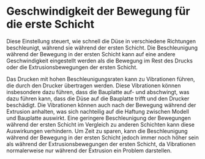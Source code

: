 Geschwindigkeit der Bewegung für die erste Schicht
====
Diese Einstellung steuert, wie schnell die Düse in verschiedene Richtungen beschleunigt, während sie während der ersten Schicht. Die Beschleunigung während der Bewegung in der ersten Schicht kann auf eine andere Geschwindigkeit eingestellt werden als die Bewegung im Rest des Drucks oder die Extrusionsbewegungen der ersten Schicht.

Das Drucken mit hohen Beschleunigungsraten kann zu Vibrationen führen, die durch den Drucker übertragen werden. Diese Vibrationen können insbesondere dazu führen, dass die Bauplatte auf- und abschwingt, was dazu führen kann, dass die Düse auf die Bauplatte trifft und den Drucker beschädigt. Die Vibrationen können auch nach der Bewegung während der Extrusion anhalten, was sich nachteilig auf die Haftung zwischen Modell und Bauplatte auswirkt. Eine geringere Beschleunigung der Bewegungen während der ersten Schicht im Vergleich zu anderen Schichten kann diese Auswirkungen verhindern. Um Zeit zu sparen, kann die Beschleunigung während der Bewegung in der ersten Schicht jedoch immer noch höher sein als während der Extrusionsbewegungen der ersten Schicht, da Vibrationen normalerweise nur während der Extrusion ein Problem darstellen.